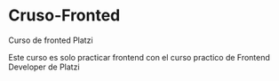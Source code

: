 # Cruso-Fronted
Curso de fronted Platzi

Este curso  es solo  practicar frontend con el curso practico de Frontend Developer de Platzi